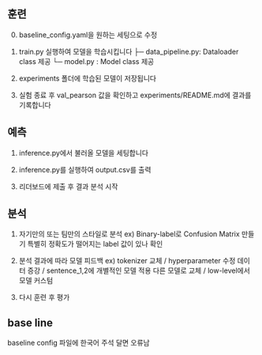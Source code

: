 ## 훈련 ##

0. baseline_config.yaml을 원하는 세팅으로 수정

1. train.py 실행하여 모델을 학습시킵니다
    ├─ data_pipeline.py: Dataloader class 제공
    └─ model.py : Model class 제공
    
2. experiments 폴더에 학습된 모델이 저장됩니다

3. 실험 종료 후 val_pearson 값을 확인하고
   experiments/README.md에 결과를 기록합니다


## 예측 ## 

1. inference.py에서 불러올 모델을 세팅합니다

2. inference.py를 실행하여 output.csv를 출력

3. 리더보드에 제출 후 결과 분석 시작


## 분석 ## 

1. 자기만의 또는 팀만의 스타일로 분석
ex) Binary-label로 Confusion Matrix 만들기
    특별히 정확도가 떨어지는 label 값이 있나 확인

2. 분석 결과에 따라 모델 피드백
ex) tokenizer 교체 / hyperparameter 수정
    데이터 증강 / sentence_1,2에 개별적인 모델 적용
    다른 모델로 교체 / low-level에서 모델 커스텀

3. 다시 훈련 후 평가

## base line
baseline config 파일에 한국어 주석 달면 오류남